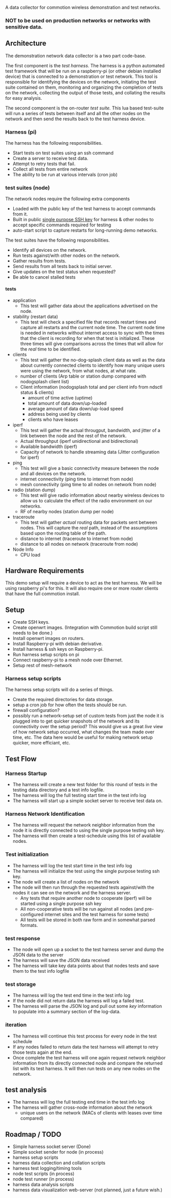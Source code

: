 A data collector for commotion wireless demonstration and test networks.

### NOT to be used on production networks or networks with sensitive data.

## Architecture

The demonstration network data collector is a two part code-base.

The first component is the *test harness.* The harness is a python automated test framework that will be run on a raspberry-pi (or other debian installed device) that is connected to a demonstration or test network. This tool is responsible for identifying the devices on the network, initiating the test suite contained on them, monitoring and organizing the completion of tests on the network, collecting the output of those tests, and collating the results for easy analysis.

The second component is the on-router *test suite.* This lua based test-suite will run a series of tests between itself and all the other nodes on the network and then send the results back to the test harness device.

### Harness (pi)

The harness has the following responsibilities.

  * Start tests on test suites using an ssh command
  * Create a server to receive test data.
  * Attempt to retry tests that fail.
  * Collect all tests from entire network
  * The ability to be run at various intervals (cron job)

### test suites (node)

The network nodes require the following extra components
  * Loaded with the public key of the test harness to accept commands from it.
  * Built in public [single purpose SSH key](http://blog.jolexa.net/2011/02/tip-single-purpose-password-less-ssh-key/) for harness & other nodes to accept specific commands required for testing
  * auto-start script to capture restarts for long-running demo networks.

The test suites have the following responsibilities.
  * Identify all devices on the network.
  * Run tests against/with other nodes on the network.
  * Gather results from tests.
  * Send results from all tests back to initial server.
  * Give updates on the test status when requested?
  * Be able to cancel stalled tests

#### tests
  * application
    * This test will gather data about the applications advertised on the node.
  * stability (restart data)
    * This test will check a specified file that records restart times and capture all restarts and the current node time. The current node time is needed in networks without internet access to sync with the times that the client is recording for when that test is initialized. These three times will give comparisons across the times that will allow for the *real* time to be identified.
  * clients
    * This test will gather the no-dog-splash client data as well as the data about currently connected clients to identify how many unique users were using the network, from what nodes, at what rate.
    * number of clients (Arp table or station dump compared with nodogsplash client list)
    * Client information (nodogsplash  total and per client  info from ndsctl status & clients)
      * amount of time active (uptime)
      * total amount of data down/up-loaded
      * average amount of data  down/up-load speed
      * address being used by clients
      * clients who have leases
  * iperf
    * This test will gather the actual througput, bandwidth, and jitter of a link between the node and the rest of the network.
    * Actual throughput (iperf unidirectional and bidirectional)
    * Available bandwidth (iperf)
    * Capacity of network to handle streaming data (Jitter configuration for iperf)
  * ping
    * This test will give a basic connectivity measure between the node and all devices on the network.
	* internet connectivity (ping time to internet from node)
    * mesh connectivity (ping time to all nodes on network from node)
  * radio (station dump)
    * This test will give radio information about nearby wireless devices to allow us to calculate the effect of the radio environment on our networks.
    * RF of nearby nodes (station dump per node)
  * traceroute
    * This test will gather *actual* routing data for packets sent between nodes. This will capture the *real* path, instead of the assumptions based upon the  routing table of the path.
    * distance to internet (traceroute to internet from node)
    * distance to all nodes on network (traceroute from node)
  * Node Info
    * CPU load
## Hardware Requirements
This demo setup will require a device to act as the test harness. We will be using raspberry pi's for this. It will also require one or more router clients that have the full commotion install.

## Setup
  * Create SSH keys.
  * Create openwrt images. (Integration with Commotion build script still needs to be done.)
  * Install openwrt images on routers.
  * Install Raspberry-pi with debian derivative.
  * Install harness & ssh keys on Raspberry-pi.
  * Run harness setup scripts on pi
  * Connect raspberry-pi to a mesh node over Ethernet.
  * Setup rest of mesh-network

### Harness setup scripts

The harness setup scripts will do a series of things.

  * Create the required directories for data storage.
  * setup a cron job for how often the tests should be run.
  * firewall configuration?
  * possibly run a network-setup set of custom tests from just the node it is plugged into to get quicker snapshots of the network and its connectivity over the setup period? This would give us a great *live* view of how network setup occurred, what changes the team made over time, etc. The data here would be useful for making network setup quicker, more efficiant, etc.
  
## Test Flow

### Harness Startup

  * The harness will create a new test folder for this round of tests in the testing data directory and a test info logfile.
  * The harness will log the full testing start time in the test info log
  * The harness will start up a simple socket server to receive test data on.

### Harness Network Identification

  * The harness will request the network neighbor information from the node it is directly connected to using the single purpose testing ssh key.
  * The harness will then create a test-schedule using this list of available nodes.
  
### Test initialization

  * The harness will log the test start time in the test info log
  * The harness will initialize the test using the single purpose testing ssh key.
  * The node will create a list of nodes on the network
  * The node will then run through the requested tests against/with the nodes it can see on the network and the harness server.
    * Any tests that require another node to cooperate (iperf) will be started using a single purpose ssh key
    * All non-cooperative tests will be run against all nodes (and pre-configured internet sites and the test harness for some tests)
	* All tests will be stored in both raw form and in somewhat parsed formats.

### test response

  * The node will open up a socket to the test harness server and dump the JSON data to the server
  * The harness will save the JSON data received
  * The harness will take key data points about that nodes tests and save them to the test info logfile

### test storage

  * The harness will log the test end time in the test info log
  * If the node did not return data the harness will log a failed test.
  * The harness will parse the JSON log and pull out some *key* information to populate into a summary section of the log-data.
  
### iteration

  * The harness will continue this test process for every node in the test schedule
  * If any nodes failed to return data the test harness will attempt to retry those tests again at the end.
  * Once complete the test harness will one again request network neighbor information from its directly connected node and compare the returned list with its test harness. It will then run tests on any new nodes on the network.
  
## test analysis

  * The harness will log the full testing end time in the test info log
  * The harness will gather cross-node information about the network
    * unique users on the network (MACs of clients with leases over time compared)
	
## Roadmap / TODO

  * Simple harness socket server (Done)
  * Simple socket sender for node (in process)
  * harness setup scripts
  * harness data collection and collation scripts
  * harness test logging/timing tools
  * node test scripts (in process)
  * node test runner (in process)
  * harness data analysis scripts
  * harness data visualization web-server (not planned, just a future wish.)
